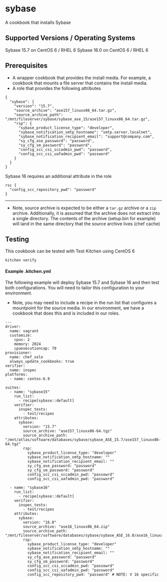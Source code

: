 # sybase

A cookbook that installs Sybase

## Supported Versions / Operating Systems

Sybase 15.7 on CentOS 6 / RHEL 6
Sybase 16.0 on CentOS 6 / RHEL 6

## Prerequisites

- A wrapper cookbook that provides the install media. For example, a cookbook that mounts a file server that contains the install media.
- A role that provides the following attributes
```
{
  "sybase": {
    "version": "15.7",
    "source_archive": "ase157_linuxx86_64.tar.gz",
    "source_archive_path": "/mnt/fileserver/sybase/sybase_ase_15/ase157_linuxx86_64.tar.gz",
    "rsp": {
      "sybase_product_license_type": "developer",
      "sybase_notification_smtp_hostname": "smtp.server.localnet",
      "sybase_notification_recipient_email": "support@company.com",
      "sy_cfg_ase_password": "password",
      "sy_cfg_sm_password": "password",
      "config_scc_csi_sccadmin_pwd": "password",
      "config_scc_csi_uafadmin_pwd": "password"
    }
  }
}
```
Sybase 16 requires an additional attribute in the role
```
rsc {
  "config_scc_repository_pwd": "password"
}
```
---
* Note, source archive is expected to be either a `tar.gz` archive or a `zip` archive. Additionally, it is assumed that the archive does not extract into a single directory. The contents of the archive (setup.bin for example) will land in the same directory that the source
archive lives (chef cache)


## Testing

This cookbook can be tested with Test Kitchen using CentOS 6
```
kitchen verify
```

#### Example .kitchen.yml
The following example will deploy Sybase 15.7 and Sybase 16 and then test both configurations. You will need to
tailor this configuration to your environment.

* Note, you may need to include a recipe in the run list that configures a mountpoint for the source media. In
our environment, we have a cookbook that does this and is included in our roles.
```
---
driver:
  name: vagrant
  customize:
    cpus: 2
    memory: 2024
    cpuexecutioncap: 70
provisioner:
  name: chef_solo
  always_update_cookbooks: true
verifier:
  name: inspec
platforms:
  - name: centos-6.9

suites:
  - name: "sybase15"
    run_list:
      - recipe[sybase::default]
    verifier:
      inspec_tests:
        - test/recipes
    attributes:
      sybase:
        version: "15.7"
        source_archive: "ase157_linuxx86-64.tgz"
        source_archive_path: "/mnt/atlas/software/databases/sybase/sybase_ASE_15.7/ase157_linuxx86-64.tgz"
        rsp:
          sybase_product_license_type: "developer"
          sybase_notification_smtp_hostname: ""
          sybase_notification_recipient_email: ""
          sy_cfg_ase_password: "password"
          sy_cfg_sm_password: "password"
          config_scc_csi_sccadmin_pwd: "passowrd"
          config_scc_csi_uafadmin_pwd: "password"

  - name: "sybase16"
    run_list:
      - recipe[sybase::default]
    verifier:
      inspec_tests:
        - test/recipes
    attributes:
      sybase:
        version: "16.0"
        source_archive: "ase16_linuxx86_64.zip"
        source_archive_path: "/mnt/fileserver/software/databases/sybase/sybase_ASE_16.0/ase16_linuxx86_64.zip"
        rsp:
          sybase_product_license_type: "developer"
          sybase_notification_smtp_hostname: ""
          sybase_notification_recipient_email: ""
          sy_cfg_ase_password: "password"
          sy_cfg_sm_password: "password"
          config_scc_csi_sccadmin_pwd: "passowrd"
          config_scc_csi_uafadmin_pwd: "password"
          config_scc_repository_pwd: "password" # NOTE: V 16 specific
```

